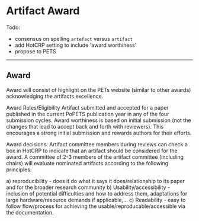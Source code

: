 # Artifact Award

Todo: 
- consensus on spelling `artefact` versus `artifact`
- add HotCRP setting to include 'award worthiness'
- propose to PETS 

-------------------------------------------------------------

## Award
Award will consist of highlight on the PETs website (similar to other awards) acknowledging the artifacts excellence. 

Award Rules/Eligibility
Artifact submitted and accepted for a paper published in the current PoPETS publication year in any of the four submission cycles. Award worthiness is based on initial submission (not the changes that lead to accept back and forth with reviewers). This encourages a strong initial submission and rewards authors for their efforts.

Award decisions: 
Artifact committee members during reviews can check a box in HotCRP to indicate that an artifact should be considered for the award. 
A committee of 2-3 members of the artifact committee (including chairs) will evaluate nominated artifacts according to the following principles: 
 
a) reproducibility - does it do what it says it does/relationship to its paper and for the broader research community
b) Usability/accessibility - inclusion of potential difficulties and how to address them, adaptations for large hardware/resource demands if applicable,...
c) Readability - easy to follow flow/process for achieving the usable/reproducable/accessible via the documentation. 

 
